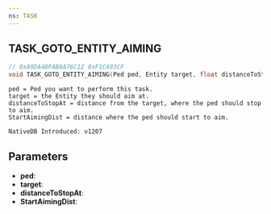 ```yaml
---
ns: TASK
---
```

## TASK_GOTO_ENTITY_AIMING

```c
// 0xA9DA48FAB8A76C12 0xF1C493CF
void TASK_GOTO_ENTITY_AIMING(Ped ped, Entity target, float distanceToStopAt, float StartAimingDist);
```

```
ped = Ped you want to perform this task.
target = the Entity they should aim at.
distanceToStopAt = distance from the target, where the ped should stop to aim.
StartAimingDist = distance where the ped should start to aim.

NativeDB Introduced: v1207
```

## Parameters
* **ped**:
* **target**:
* **distanceToStopAt**:
* **StartAimingDist**:
